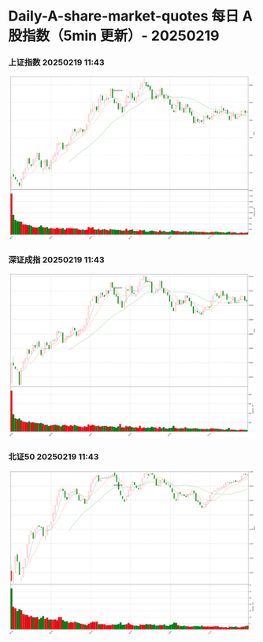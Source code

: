 
# Daily-A-share-market-quotes 每日 A 股指数（5min 更新）- 20250219

### 上证指数 20250219 11:43
![](./fig/2025/2/20250219-sh000001.png)

### 深证成指 20250219 11:43
![](./fig/2025/2/20250219-sz399001.png)

### 北证50 20250219 11:43
![](./fig/2025/2/20250219-bj899050.png)
